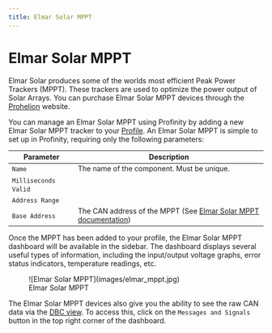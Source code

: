 ```yaml
---
title: Elmar Solar MPPT
---
```


# Elmar Solar MPPT

Elmar Solar produces some of the worlds most efficient Peak Power Trackers (MPPT).  These trackers are used to optimize the power output of Solar Arrays. You can purchase Elmar Solar MPPT devices through the [Prohelion](https://www.prohelion.com) website.

You can manage an Elmar Solar MPPT using Profinity by adding a new Elmar Solar MPPT tracker to your [Profile](Profiles.md). An Elmar Solar MPPT is simple to set up in Profinity, requiring only the following parameters:

<!-- Finish this -->
| Parameter            | Description                                                                           |
|----------------------|---------------------------------------------------------------------------------------|
| `Name`               | The name of the component. Must be unique.                                            |
| `Milliseconds Valid` |        |
| `Address Range`      |        |
| `Base Address`       | The CAN address of the MPPT (See [Elmar Solar MPPT documentation](../MPPTs/index.md)) |

Once the MPPT has been added to your profile, the Elmar Solar MPPT dashboard will be available in the sidebar. The dashboard displays several useful types of information, including the input/output voltage graphs, error status indicators, temperature readings, etc.

<figure markdown>
![Elmar Solar MPPT](images/elmar_mppt.jpg)
<figcaption>Elmar Solar MPPT</figcaption>
</figure>

The Elmar Solar MPPT devices also give you the ability to see the raw CAN data via the [DBC view](CAN_Bus_DBC.md). To access this, click on the `Messages and Signals` button in the top right corner of the dashboard.